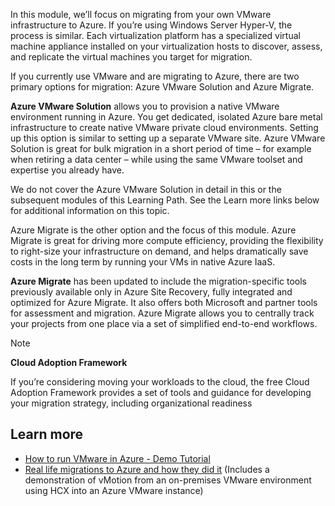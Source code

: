 
In this module, we’ll focus on migrating from your own VMware infrastructure to Azure. If you’re using Windows Server Hyper-V, the process is similar. Each virtualization platform has a specialized virtual machine appliance installed on your virtualization hosts to discover, assess, and replicate the virtual machines you target for migration. 

If you currently use VMware and are migrating to Azure, there are two primary options for migration: Azure VMware Solution and Azure Migrate.

**Azure VMware Solution** allows you to provision a native VMware environment running in Azure. You get dedicated, isolated Azure bare metal infrastructure to create native VMware private cloud environments. Setting up this option is similar to setting up a separate VMware site. Azure VMware Solution is great for bulk migration in a short period of time – for example when retiring a data center – while using the same VMware toolset and expertise you already have.

We do not cover the Azure VMware Solution in detail in this or the subsequent modules of this Learning Path. See the Learn more links below for additional information on this topic. 

Azure Migrate is the other option and the focus of this module. Azure Migrate is great for driving more compute efficiency, providing the flexibility to right-size your infrastructure on demand, and helps dramatically save costs in the long term by running your VMs in native Azure IaaS.

**Azure Migrate** has been updated to include the migration-specific tools previously available only in Azure Site Recovery, fully integrated and optimized for Azure Migrate. It also offers both Microsoft and partner tools for assessment and migration. Azure Migrate allows you to centrally track your projects from one place via a set of simplified end-to-end workflows.


>[!NOTE]
>**Cloud Adoption Framework**
>
>If you’re considering moving your workloads to the cloud, the free Cloud Adoption Framework provides a set of tools and guidance for developing your migration strategy, including organizational readiness 
>

## Learn more

- [How to run VMware in Azure - Demo Tutorial](https://www.youtube.com/watch?v=x_uJUqy4mNk&feature=youtu.be)
- [Real life migrations to Azure and how they did it](https://www.youtube.com/watch?v=Vui5UEIr-ms&feature=youtu.be&t=155)
(Includes a demonstration of vMotion from an on-premises VMware environment using HCX into an Azure VMware instance)


